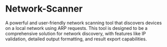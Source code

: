 # Network-Scanner
A powerful and user-friendly network scanning tool that discovers devices on a local network using ARP requests. This tool is designed to be a comprehensive solution for network discovery, with features like IP validation, detailed output formatting, and result export capabilities.
